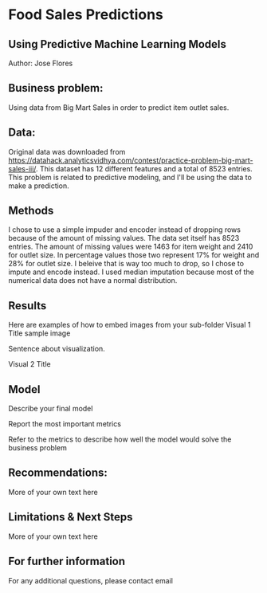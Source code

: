 # Food Sales Predictions
## Using Predictive Machine Learning Models
Author: Jose Flores

## Business problem:
Using data from Big Mart Sales in order to predict item outlet sales.

## Data:
Original data was downloaded from https://datahack.analyticsvidhya.com/contest/practice-problem-big-mart-sales-iii/.
This dataset has 12 different features and a total of 8523 entries. This problem is related to predictive modeling, and I'll be using the data to make a prediction.

## Methods
I chose to use a simple impuder and encoder instead of dropping rows because of the amount of missing values. 
The data set itself has 8523 entries. The amount of missing values were 1463 for item weight and 2410 for outlet size. 
In percentage values those two represent 17% for weight and 28% for outlet size. 
I beleive that is way too much to drop, so I chose to impute and encode instead. 
I used median imputation because most of the numerical data does not have a normal distribution.
## Results
Here are examples of how to embed images from your sub-folder
Visual 1 Title
sample image

Sentence about visualization.

Visual 2 Title
## Model
Describe your final model

Report the most important metrics

Refer to the metrics to describe how well the model would solve the business problem

## Recommendations:
More of your own text here

## Limitations & Next Steps
More of your own text here

## For further information
For any additional questions, please contact email
